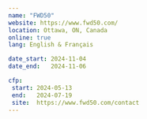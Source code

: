 ```yaml
---
name: "FWD50"
website: https://www.fwd50.com/
location: Ottawa, ON, Canada
online: true
lang: English & Français

date_start: 2024-11-04
date_end:   2024-11-06

cfp:
 start: 2024-05-13
 end:   2024-07-19
 site:  https://www.fwd50.com/contact
---
```

